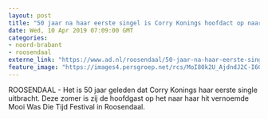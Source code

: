 ```yaml
---
layout: post
title: "50 jaar na haar eerste singel is Corry Konings hoofdact op naar haar singel vernoemd festival"
date: Wed, 10 Apr 2019 07:09:00 GMT
categories: 
- noord-brabant 
- roosendaal 
externe_link: "https://www.ad.nl/roosendaal/50-jaar-na-haar-eerste-singel-is-corry-konings-hoofdact-op-naar-haar-singel-vernoemd-festival~a92581c5/"
feature_image: "https://images4.persgroep.net/rcs/MoI80k2U_AjdndJ2C-I6GiMS0F0/diocontent/145031427/_fitwidth/400/?appId=21791a8992982cd8da851550a453bd7f&quality=0.7"
---
```


ROOSENDAAL - Het is 50 jaar geleden dat Corry Konings haar eerste single uitbracht. Deze zomer is zij de hoofdgast op het naar haar hit vernoemde Mooi Was Die Tijd Festival in Roosendaal.
